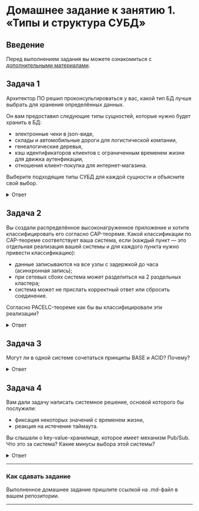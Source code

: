 # Домашнее задание к занятию 1. «Типы и структура СУБД»

## Введение

Перед выполнением задания вы можете ознакомиться с 
[дополнительными материалами](https://github.com/netology-code/virt-homeworks/tree/virt-11/additional).

## Задача 1

Архитектор ПО решил проконсультироваться у вас, какой тип БД 
лучше выбрать для хранения определённых данных.

Он вам предоставил следующие типы сущностей, которые нужно будет хранить в БД:

- электронные чеки в json-виде,
- склады и автомобильные дороги для логистической компании,
- генеалогические деревья,
- кэш идентификаторов клиентов с ограниченным временем жизни для движка аутенфикации,
- отношения клиент-покупка для интернет-магазина.

Выберите подходящие типы СУБД для каждой сущности и объясните свой выбор.

<details>
<summary>Ответ</summary>

- электронные чеки в json-виде - ClickHouse, Kassandra, Hbase. Т.к. в этих БД храние данные организованно так, что каждая колонка имее свой набор полей.
- склады и автомобильные дороги для логистической компании - мне кажется, что для складов можно использовать реляционную СУБД, т.к. на этапе разработки можем прогнозировать схему хранения данных.
- генеалогические деревья - Neo4j, OrientDB. Т.к. эти БД хранят связи между объектами.
- кэш идентификаторов клиентов с ограниченным временем жизни для движка аутенфикации - Redis, Berkley DB, Memcached. Т.к. вышеперечисленные БД хранят данные в форме key - value
- отношения клиент-покупка для интернет-магазина - MongoDB, CouchDB. Т.к. эти БД являются документоориентированными.

</details>


## Задача 2

Вы создали распределённое высоконагруженное приложение и хотите классифицировать его согласно 
CAP-теореме. Какой классификации по CAP-теореме соответствует ваша система, если 
(каждый пункт — это отдельная реализация вашей системы и для каждого пункта нужно привести классификацию):

- данные записываются на все узлы с задержкой до часа (асинхронная запись);
- при сетевых сбоях система может разделиться на 2 раздельных кластера;
- система может не прислать корректный ответ или сбросить соединение.

Согласно PACELC-теореме как бы вы классифицировали эти реализации?

<details>
<summary>Ответ</summary>

- данные записываются на все узлы с задержкой до часа (асинхронная запись) - CA
- при сетевых сбоях система может разделиться на 2 раздельных кластера - PA
- система может не прислать корректный ответ или сбросить соединение - PC

</details>


## Задача 3

Могут ли в одной системе сочетаться принципы BASE и ACID? Почему?

<details>
<summary>Ответ</summary>

Да, например MongoDB.

</details>


## Задача 4

Вам дали задачу написать системное решение, основой которого бы послужили:

- фиксация некоторых значений с временем жизни,
- реакция на истечение таймаута.

Вы слышали о key-value-хранилище, которое имеет механизм Pub/Sub. 
Что это за система? Какие минусы выбора этой системы?

<details>
<summary>Ответ</summary>

В данном случае можно использовать Redis. Redis является key-value хранилищем.
Минусы Redis:
- Высокие требования к оперативной памяти
- Консистентность данных
- Однопоточный режим работы

</details>


---

### Как cдавать задание

Выполненное домашнее задание пришлите ссылкой на .md-файл в вашем репозитории.

---

